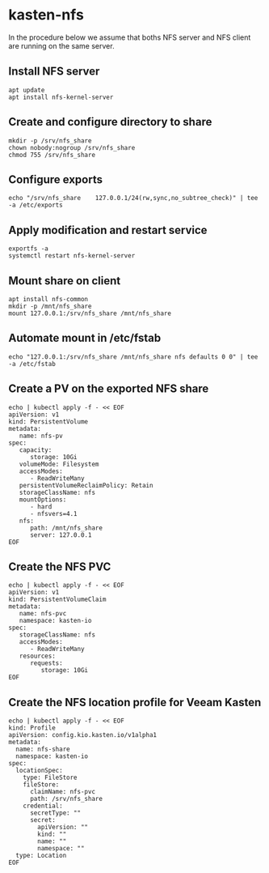 # kasten-nfs

In the procedure below we assume that boths NFS server and NFS client are running on the same server.

## Install NFS server

```console
apt update
apt install nfs-kernel-server
```

## Create and configure directory to share

```console
mkdir -p /srv/nfs_share
chown nobody:nogroup /srv/nfs_share
chmod 755 /srv/nfs_share
```

## Configure exports

```console
echo "/srv/nfs_share    127.0.0.1/24(rw,sync,no_subtree_check)" | tee -a /etc/exports
```

## Apply modification and restart service

```console
exportfs -a
systemctl restart nfs-kernel-server
```

## Mount share on client

```console
apt install nfs-common
mkdir -p /mnt/nfs_share
mount 127.0.0.1:/srv/nfs_share /mnt/nfs_share
```

## Automate mount in /etc/fstab

```console
echo "127.0.0.1:/srv/nfs_share /mnt/nfs_share nfs defaults 0 0" | tee -a /etc/fstab
```

## Create a PV on the exported NFS share

```console
echo | kubectl apply -f - << EOF
apiVersion: v1
kind: PersistentVolume
metadata:
   name: nfs-pv
spec:
   capacity:
      storage: 10Gi
   volumeMode: Filesystem
   accessModes:
      - ReadWriteMany
   persistentVolumeReclaimPolicy: Retain
   storageClassName: nfs
   mountOptions:
      - hard
      - nfsvers=4.1
   nfs:
      path: /mnt/nfs_share
      server: 127.0.0.1
EOF
```

## Create the NFS PVC

```console
echo | kubectl apply -f - << EOF
apiVersion: v1
kind: PersistentVolumeClaim
metadata:
   name: nfs-pvc
   namespace: kasten-io
spec:
   storageClassName: nfs
   accessModes:
      - ReadWriteMany
   resources:
      requests:
         storage: 10Gi
EOF
```
## Create the NFS location profile for Veeam Kasten

```console
echo | kubectl apply -f - << EOF
kind: Profile
apiVersion: config.kio.kasten.io/v1alpha1
metadata:
  name: nfs-share
  namespace: kasten-io
spec:
  locationSpec:
    type: FileStore
    fileStore:
      claimName: nfs-pvc
      path: /srv/nfs_share
    credential:
      secretType: ""
      secret:
        apiVersion: ""
        kind: ""
        name: ""
        namespace: ""
  type: Location
EOF
```

